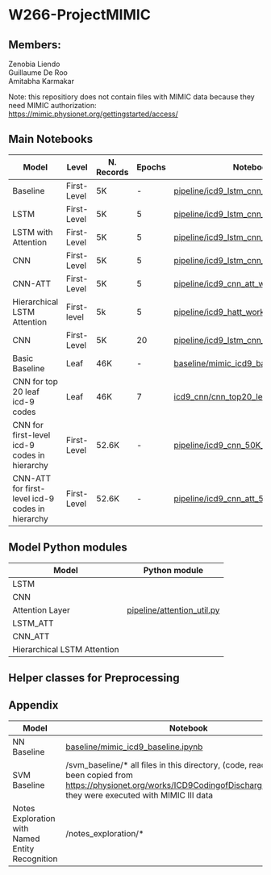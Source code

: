 # W266-ProjectMIMIC

## Members:
Zenobia Liendo   
Guillaume De Roo   
Amitabha Karmakar   

Note: this repositiory does not contain files with MIMIC data because they need MIMIC authorization:
https://mimic.physionet.org/gettingstarted/access/ 

## Main Notebooks
| Model | Level| N. Records | Epochs | Notebook |
| --- | --- | --- | --- | --- |
| Baseline | First-Level | 5K| -|[pipeline/icd9_lstm_cnn_workbook.ipynb](https://github.com/letslego/W266-ProjectMIMIC/blob/master/pipeline/icd9_lstm_cnn_workbook.ipynb)|
| LSTM | First-Level | 5K| 5|[pipeline/icd9_lstm_cnn_workbook.ipynb](https://github.com/letslego/W266-ProjectMIMIC/blob/master/pipeline/icd9_lstm_cnn_workbook.ipynb)|
| LSTM with Attention| First-Level | 5K|5| [pipeline/icd9_lstm_cnn_workbook.ipynb](https://github.com/letslego/W266-ProjectMIMIC/blob/master/pipeline/icd9_lstm_cnn_workbook.ipynb)|
| CNN| First-Level | 5K| 5|[pipeline/icd9_lstm_cnn_workbook.ipynb](https://github.com/letslego/W266-ProjectMIMIC/blob/master/pipeline/icd9_lstm_cnn_workbook.ipynb)|
| CNN-ATT| First-Level | 5K| 5|[pipeline/icd9_cnn_att_workbook.ipynb](https://github.com/letslego/W266-ProjectMIMIC/blob/master/pipeline/icd9_cnn_att_workbook.ipynb)|
| Hierarchical LSTM Attention | First-level| 5k|5| [pipeline/icd9_hatt_workbook.ipynb](https://github.com/letslego/W266-ProjectMIMIC/blob/master/pipeline/icd9_hatt_workbook.ipynb)
| CNN| First-Level | 5K| 20| [pipeline/icd9_lstm_cnn_workbook.ipynb](https://github.com/letslego/W266-ProjectMIMIC/blob/master/pipeline/icd9_lstm_cnn_workbook.ipynb)|
| Basic Baseline | Leaf | 46K | - | [baseline/mimic_icd9_baseline.ipynb](https://github.com/letslego/W266-ProjectMIMIC/blob/master/baseline/mimic_icd9_baseline.ipynb) |
| CNN for top 20 leaf icd-9 codes | Leaf | 46K | 7 | [icd9_cnn/cnn_top20_leave.ipynb](https://github.com/letslego/W266-ProjectMIMIC/blob/master/icd9_cnn/cnn_top20_leave.ipynb) |
| CNN for first-level icd-9 codes in hierarchy | First-Level | 52.6K | - | [pipeline/icd9_cnn_50K_run.ipynb](https://github.com/letslego/W266-ProjectMIMIC/blob/master/pipeline/icd9_cnn_50K_run.ipynb) |
| CNN-ATT for first-level icd-9 codes in hierarchy | First-Level | 52.6K | - | [pipeline/icd9_cnn_att_50K_records.ipynb](https://github.com/letslego/W266-ProjectMIMIC/blob/master/pipeline/icd9_cnn_att_50K_records.ipynb) |

## Model Python modules

| Model | Python module |
| --- | --- |
| LSTM |  |
| CNN |  |
| Attention Layer |[pipeline/attention_util.py](https://github.com/letslego/W266-ProjectMIMIC/blob/master/pipeline/attention_util.py)  |
| LSTM_ATT |   |
| CNN_ATT |   |
| Hierarchical LSTM Attention |  |


## Helper classes for Preprocessing
## Appendix 
| Model | Notebook |
| --- | --- |
| NN Baseline | [baseline/mimic_icd9_baseline.ipynb](https://github.com/letslego/W266-ProjectMIMIC/blob/master/baseline/mimic_icd9_baseline.ipynb) |
| SVM Baseline | /svm_baseline/* all files in this directory, (code, readme) had been copied from https://physionet.org/works/ICD9CodingofDischargeSummaries, they were executed with MIMIC III data |
| Notes Exploration with Named Entity Recognition | /notes_exploration/* |
